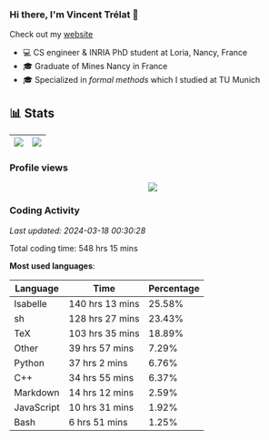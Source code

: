 ### Hi there, I'm Vincent Trélat 👋

Check out my [website](https://vtrelat.github.io)

-   💻 CS engineer & INRIA PhD student at Loria, Nancy, France
-   🎓 Graduate of Mines Nancy in France
-   🎓 Specialized in _formal methods_ which I studied at TU Munich

## 📊 **Stats**

| <img align="center" src="https://readme-stats.clckblog.space/api?username=VTrelat&show_icons=true&include_all_commits=true&theme=tokyonight&hide_border=true" /> | <img align="center" src="https://readme-stats.clckblog.space/api/top-langs/?username=VTrelat&layout=compact&theme=tokyonight&hide_border=true" /> |
| ---------------------------------------------------------------------------------------------------------------------------------------------------------------- | ------------------------------------------------------------------------------------------------------------------------------------------------- |

### Profile views

<p align="center">
 <img src="https://profile-counter.glitch.me/VTrelat/count.svg" />
</p>

<!--automations-->
### Coding Activity
_Last updated: 2024-03-18 00:30:28_

Total coding time: 548 hrs 15 mins

**Most used languages**:

| Language | Time | Percentage |
| ------------- | ------------- | ------------- |
| Isabelle | 140 hrs 13 mins | 25.58% |
| sh | 128 hrs 27 mins | 23.43% |
| TeX | 103 hrs 35 mins | 18.89% |
| Other | 39 hrs 57 mins | 7.29% |
| Python | 37 hrs 2 mins | 6.76% |
| C++ | 34 hrs 55 mins | 6.37% |
| Markdown | 14 hrs 12 mins | 2.59% |
| JavaScript | 10 hrs 31 mins | 1.92% |
| Bash | 6 hrs 51 mins | 1.25% |

